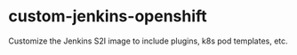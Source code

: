 # custom-jenkins-openshift
Customize the Jenkins S2I image to include plugins, k8s pod templates, etc.
